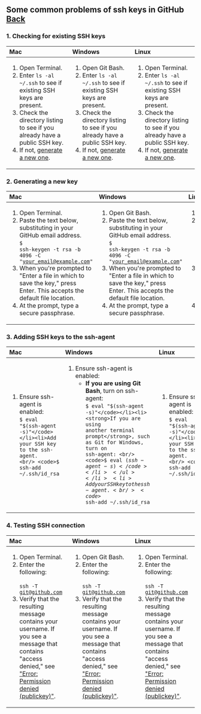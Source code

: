## Some common problems of ssh keys in GitHub [Back](./qa.md)

### 1. Checking for existing SSH keys

Mac|Windows|Linux
:--|:------|:----
<ol><li>Open Terminal.</li><li>Enter <code>ls -al ~/.ssh</code> to see if existing SSH keys are present.</li><li>Check the directory listing to see if you already have a public SSH key.</li><li>If not, <a href="#2-generating-a-new-key">generate a new one</a>.</li></ol>|<ol><li>Open Git Bash.</li><li>Enter <code>ls -al ~/.ssh</code> to see if existing SSH keys are present.</li><li>Check the directory listing to see if you already have a public SSH key.</li><li>If not, <a href="#2-generating-a-new-key">generate a new one</a>.</li></ol>|<ol><li>Open Terminal.</li><li>Enter <code>ls -al ~/.ssh</code> to see if existing SSH keys are present.</li><li>Check the directory listing to see if you already have a public SSH key.</li><li>If not, <a href="#2-generating-a-new-key">generate a new one</a>.</li></ol>

### 2. Generating a new key

Mac|Windows|Linux
:--|:------|:----
<ol><li>Open Terminal.</li><li>Paste the text below, substituting in your GitHub email address. <br/> <code>$ ssh-keygen -t rsa -b 4096 -C "your_email@example.com"</code></li><li>When you're prompted to "Enter a file in which to save the key," press Enter. This accepts the default file location.</li><li>At the prompt, type a secure passphrase.</li></ol>|<ol><li>Open Git Bash.</li><li>Paste the text below, substituting in your GitHub email address. <br/> <code>$ ssh-keygen -t rsa -b 4096 -C "your_email@example.com"</code></li><li>When you're prompted to "Enter a file in which to save the key," press Enter. This accepts the default file location.</li><li>At the prompt, type a secure passphrase.</li></ol>|<ol><li>Open Terminal.</li><li>Paste the text below, substituting in your GitHub email address. <br/> <code>$ ssh-keygen -t rsa -b 4096 -C "your_email@example.com"</code></li><li>When you're prompted to "Enter a file in which to save the key," press Enter. This accepts the default file location.</li><li>At the prompt, type a secure passphrase.</li></ol>

### 3. Adding SSH keys to the ssh-agent

Mac|Windows|Linux
:--|:------|:----
<ol><li>Ensure ssh-agent is enabled: <br/> <code>$ eval "$(ssh-agent -s)"</code></li><li>Add your SSH key to the ssh-agent. <br/> <code>$ ssh-add ~/.ssh/id_rsa</code></li></ol>|<ol><li>Ensure ssh-agent is enabled: <ul><li><strong>If you are using Git Bash</strong>, turn on ssh-agent: <br/> <code>$ eval "$(ssh-agent -s)"</code></li><li><strong>If you are using another terminal prompt</strong>, such as Git for Windows, turn on ssh-agent: <br/> <code>$ eval $(ssh-agent -s)</code></li></ul></li><li>Add your SSH key to the ssh-agent. <br/> <code>$ ssh-add ~/.ssh/id_rsa</code></li></ol>|<ol><li>Ensure ssh-agent is enabled: <br/> <code>$ eval "$(ssh-agent -s)"</code></li><li>Add your SSH key to the ssh-agent. <br/> <code>$ ssh-add ~/.ssh/id_rsa</code></li></ol>

### 4. Testing SSH connection

Mac|Windows|Linux
:--|:------|:----
<ol><li>Open Terminal.</li><li>Enter the following:</li> <br/> <code>ssh -T git@github.com</code><li>Verify that the resulting message contains your username. If you see a message that contains "access denied," see <a href="https://help.github.com/articles/error-permission-denied-publickey">"Error: Permission denied (publickey)"</a>.</li></ol>|<ol><li>Open Git Bash.</li><li>Enter the following:</li> <br/> <code>ssh -T git@github.com</code><li>Verify that the resulting message contains your username. If you see a message that contains "access denied," see <a href="https://help.github.com/articles/error-permission-denied-publickey">"Error: Permission denied (publickey)"</a>.</li></ol>|<ol><li>Open Terminal.</li><li>Enter the following:</li> <br/> <code>ssh -T git@github.com</code><li>Verify that the resulting message contains your username. If you see a message that contains "access denied," see <a href="https://help.github.com/articles/error-permission-denied-publickey">"Error: Permission denied (publickey)"</a>.</li></ol>
